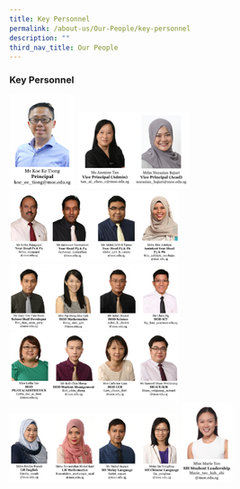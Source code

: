 ```yaml
---
title: Key Personnel
permalink: /about-us/Our-People/key-personnel
description: ""
third_nav_title: Our People
---
```

### Key Personnel

<img src="/images/keyp1.png" 
     style="width:23%">
<img src="/images/keyp2.png" 
     style="width:40%">
<img src="/images/keyp3.png" 
     style="width:60%">		
<img src="/images/keyp4.png" 
     style="width:60%">
<img src="/images/keyp6.png" 
     style="width:60%">
<img src="/images/keyp7.png" 
     style="width:60%">
<img src="/images/keyp8.png" 
     style="width:18%">